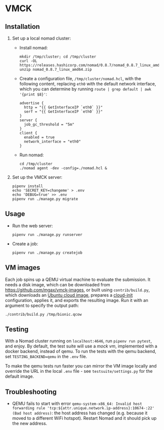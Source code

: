 # VMCK

## Installation

1. Set up a local nomad cluster:

    * Install nomad:
        ```shell
        mkdir /tmp/cluster; cd /tmp/cluster
        curl -OL https://releases.hashicorp.com/nomad/0.8.7/nomad_0.8.7_linux_amd64.zip
        unzip nomad_0.8.7_linux_amd64.zip
        ```

    * Create a configuration file, `/tmp/cluster/nomad.hcl`, with the following
      content, replacing `eth0` with the default network interface, which you
      can determine by running `route | grep default | awk '{print $8}'`:
        ```hcl
        advertise {
          http = "{{ GetInterfaceIP `eth0` }}"
          serf = "{{ GetInterfaceIP `eth0` }}"
        }
        server {
          job_gc_threshold = "5m"
        }
        client {
          enabled = true
          network_interface = "eth0"
        }
        ```

    * Run nomad:
        ```shell
        cd /tmp/cluster
        ./nomad agent -dev -config=./nomad.hcl &
        ```

2. Set up the VMCK server:
    ```shell
    pipenv install
    echo 'SECRET_KEY=changeme' > .env
    echo 'DEBUG=true' >> .env
    pipenv run ./manage.py migrate
    ```

## Usage

* Run the web server:
    ```shell
    pipenv run ./manage.py runserver
    ```

* Create a job:
    ```shell
    pipenv run ./manage.py createjob
    ```

## VM images
Each job spins up a QEMU virtual machine to evaluate the submission. It needs a
disk image, which can be downloaded from https://github.com/mgax/vmck-images,
or built using `contrib/build.py`, which downloads an [Ubuntu cloud image][],
prepares a [cloud-init][] configuration, applies it, and exports the resulting
image. Run it with an argument to specify the output path:

```shell
./contrib/build.py /tmp/bionic.qcow
```

[Ubuntu cloud image]: https://cloud-images.ubuntu.com
[cloud-init]: https://cloudinit.readthedocs.io

## Testing
With a Nomad cluster running on `localhost:4646`, run `pipenv run pytest`, and
enjoy. By default, the test suite will use a *mock vm*, implemented with a
docker backend, instead of qemu. To run the tests with the qemu backend, set
`TESTING_BACKEND=qemu` in the `.env` file.

To make the qemu tests run faster you can mirror the VM image locally and
override the URL in the local `.env` file - see `testsuite/settings.py` for the
default image.

## Troubleshooting
* QEMU fails to start with error `qemu-system-x86_64: Invalid host forwarding
  rule 'tcp:${attr.unique.network.ip-address}:10674-:22' (Bad host address)`:
  the host address has changed (e.g. because it moved to a different WiFi
  hotspot). Restart Nomad and it should pick up the new address.
